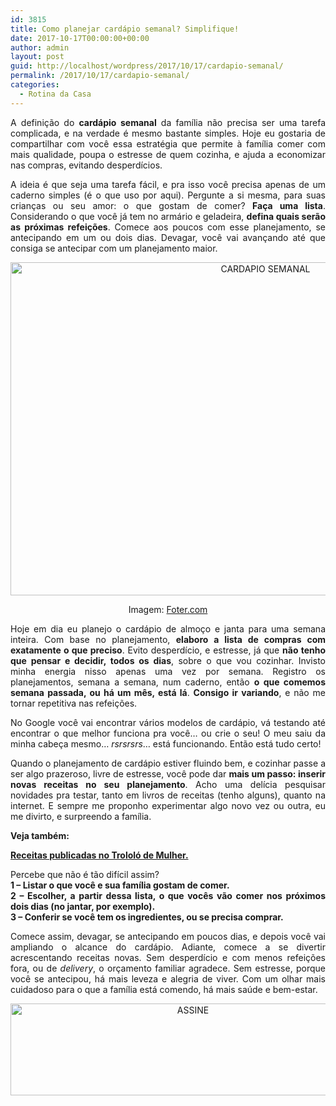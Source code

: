 ```yaml
---
id: 3815
title: Como planejar cardápio semanal? Simplifique!
date: 2017-10-17T00:00:00+00:00
author: admin
layout: post
guid: http://localhost/wordpress/2017/10/17/cardapio-semanal/
permalink: /2017/10/17/cardapio-semanal/
categories:
  - Rotina da Casa
---
```

<p align="justify">
  A definição do <strong>cardápio semanal</strong> da família não precisa ser uma tarefa complicada, e na verdade é mesmo bastante simples. Hoje eu gostaria de compartilhar com você essa estratégia que permite à família comer com mais qualidade, poupa o estresse de quem cozinha, e ajuda a economizar nas compras, evitando desperdícios.
</p>

<p align="justify">
  A ideia é que seja uma tarefa fácil, e pra isso você precisa apenas de um caderno simples (é o que uso por aqui). Pergunte a si mesma, para suas crianças ou seu amor: o que gostam de comer? <strong>Faça uma lista</strong>. Considerando o que você já tem no armário e geladeira, <strong>defina quais serão as próximas refeições</strong>. Comece aos poucos com esse planejamento, se antecipando em um ou dois dias. Devagar, você vai avançando até que consiga se antecipar com um planejamento maior.
</p>

<p align="center">
  <img class="alignnone size-full wp-image-14274" src="http://www.trololodemulher.com.br/blog/wp-content/uploads/2017/10/CARDAPIO-SEMANAL.jpg" alt="CARDAPIO SEMANAL" width="800" height="533" />
</p>

<p align="center">
  Imagem: <a href="http://foter.com/re/7968b0" target="_blank">Foter.com</a>
</p>

<p align="justify">
  Hoje em dia eu planejo o cardápio de almoço e janta para uma semana inteira. Com base no planejamento, <strong>elaboro a lista de compras com exatamente o que preciso</strong>. Evito desperdício, e estresse, já que <strong>não tenho que pensar e decidir, todos os dias</strong>, sobre o que vou cozinhar. Invisto minha energia nisso apenas uma vez por semana. Registro os planejamentos, semana a semana, num caderno, então <strong>o que comemos semana passada, ou há um mês, está lá</strong>. <strong>Consigo ir variando</strong>, e não me tornar repetitiva nas refeições.
</p>

<p align="justify">
  No Google você vai encontrar vários modelos de cardápio, vá testando até encontrar o que melhor funciona pra você&#8230; ou crie o seu! O meu saiu da minha cabeça mesmo&#8230; <em>rsrsrsrs</em>&#8230; está funcionando. Então está tudo certo!
</p>

<p align="justify">
  Quando o planejamento de cardápio estiver fluindo bem, e cozinhar passe a ser algo prazeroso, livre de estresse, você pode dar <strong>mais um passo: inserir novas receitas no seu planejamento</strong>. Acho uma delícia pesquisar novidades pra testar, tanto em livros de receitas (tenho alguns), quanto na internet. E sempre me proponho experimentar algo novo vez ou outra, eu me divirto, e surpreendo a família.
</p>

<p align="justify">
  <strong>Veja também:</strong>
</p>

<p align="justify">
  <a href="http://www.trololodemulher.com.br/category/casa/receitas/" target="_blank"><strong>Receitas publicadas no Trololó de Mulher.</strong></a>
</p>

<p align="justify">
  Percebe que não é tão difícil assim?<br /> <strong>1 &#8211; Listar o que você e sua família gostam de comer.</strong><br /> <strong> 2 &#8211; Escolher, a partir dessa lista, o que vocês vão comer nos próximos dois dias (no jantar, por exemplo).</strong><br /> <strong> 3 &#8211; Conferir se você tem os ingredientes, ou se precisa comprar.</strong>
</p>

<p align="justify">
  Comece assim, devagar, se antecipando em poucos dias, e depois você vai ampliando o alcance do cardápio. Adiante, comece a se divertir acrescentando receitas novas. Sem desperdício e com menos refeições fora, ou de <em>delivery</em>, o orçamento familiar agradece. Sem estresse, porque você se antecipou, há mais leveza e alegria de viver. Com um olhar mais cuidadoso para o que a família está comendo, há mais saúde e bem-estar.
</p>

<p align="center">
  <a href="http://feedburner.google.com/fb/a/mailverify?uri=blogbichafemea&loc=pt_BR" target="_blank"><img class="alignnone size-full wp-image-14011" src="http://www.trololodemulher.com.br/blog/wp-content/uploads/2017/08/ASSINE.jpg" alt="ASSINE" width="568" height="147" /></a>
</p>

&nbsp;